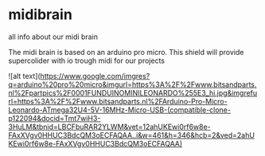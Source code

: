# midibrain
all info about our midi brain


The midi brain is based on an arduino pro micro. 
This shield will provide supercolider with io trough midi for our projects 


![alt text](https://www.google.com/imgres?q=arduino%20pro%20micro&imgurl=https%3A%2F%2Fwww.bitsandparts.nl%2Fpartpics%2F0001FUNDUINOMINILEONARDO%255E3_hi.jpg&imgrefurl=https%3A%2F%2Fwww.bitsandparts.nl%2FArduino-Pro-Micro-Leonardo-ATmega32U4-5V-16MHz-Micro-USB-(compatible-clone-p122094&docid=Tmt7wiH3-3HuLM&tbnid=LBCFbuRAR2YLWM&vet=12ahUKEwi0rf6w8e-FAxXVgv0HHUC3BdcQM3oECFAQAA..i&w=461&h=346&hcb=2&ved=2ahUKEwi0rf6w8e-FAxXVgv0HHUC3BdcQM3oECFAQAA)
